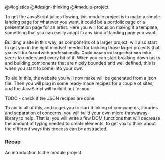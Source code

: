 @#logistics
@#design-thinking
@#module-project

To get the JavaScript juices flowing,
this module project is to make a simple landing page for whatever you want.
It could be a portfolio page or a presentation page for an artist.
Here you will focus on making it a template,
something that you can easily adapt to any kind of landing page you want.

Building a site in this way, as components of a larger project,
will also start to get you in the right mindset needed
for tackling those larger projects that you will be faced with professionally.
Code bases so large that can take _years_ to understand every bit of it.
When you can start breaking down tasks
and building components that are nicely bounded and well defined,
this is when you start to come into your own.

To aid in this,
the website you will now make will be generated from a json file.
Then you will plug in some ready-made recipes for a couple of sites,
and the JavaScript will build it out for you.

TODO - check if the JSON recipes are done

To aid in all of this, and to get you to start thinking of components,
libraries and separation of concerns,
you will build your own micro-throwaway-library to help.
That is, you will write a few DOM functions
that will decrease the amount of typing needed to create elements,
to get you to think about the different ways this process can be abstracted.

### Recap

An introduction to the module project.
